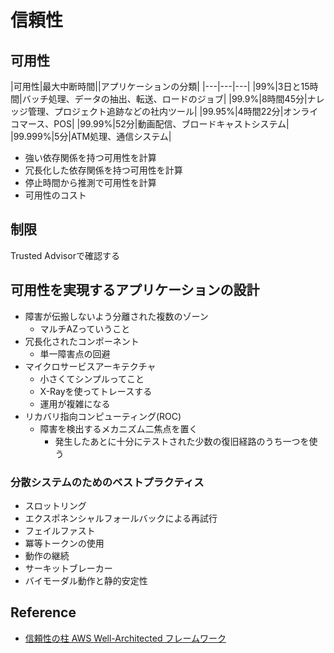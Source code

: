 # 信頼性

## 可用性

|可用性|最大中断時間||アプリケーションの分類|
|---|---|---|
|99%|3日と15時間|バッチ処理、データの抽出、転送、ロードのジョブ|
|99.9%|8時間45分|ナレッジ管理、プロジェクト追跡などの社内ツール|
|99.95%|4時間22分|オンライコマース、POS|
|99.99%|52分|動画配信、ブロードキャストシステム|
|99.999%|5分|ATM処理、通信システム|

- 強い依存関係を持つ可用性を計算
- 冗長化した依存関係を持つ可用性を計算
- 停止時間から推測で可用性を計算
- 可用性のコスト

## 制限

Trusted Advisorで確認する

## 可用性を実現するアプリケーションの設計

- 障害が伝搬しないよう分離された複数のゾーン
  - マルチAZっていうこと
- 冗長化されたコンポーネント
  - 単一障害点の回避
- マイクロサービスアーキテクチャ
  - 小さくてシンプルってこと
  - X-Rayを使ってトレースする
  - 運用が複雑になる
- リカバリ指向コンピューティング(ROC)
  - 障害を検出するメカニズム二焦点を置く
    - 発生したあとに十分にテストされた少数の復旧経路のうち一つを使う

### 分散システムのためのベストプラクティス

- スロットリング
- エクスポネンシャルフォールバックによる再試行
- フェイルファスト
- 冪等トークンの使用
- 動作の継続
- サーキットブレーカー
- バイモーダル動作と静的安定性

## Reference
- [信頼性の柱 AWS Well-Architected フレームワーク](https://d1.awsstatic.com/whitepapers/ja_JP/architecture/AWS-Reliability-Pillar.pdf?sc_icampaign=aware_well_architected_jp_reliability_pillar&sc_ichannel=ha&sc_icontent=awssm-3366&sc_iplace=content&trk=awssm-3366_aware_well_architected_jp_reliability_pillar)